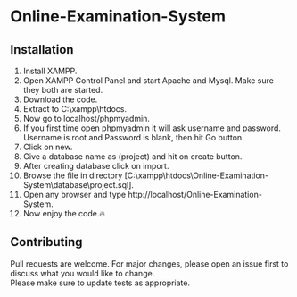 # Online-Examination-System

## Installation
1. Install XAMPP.
2. Open XAMPP Control Panel and start Apache and Mysql. Make sure they both are started.
3. Download the code.
4. Extract to C:\xampp\htdocs.
5. Now go to localhost/phpmyadmin. 
6. If you first time open phpmyadmin it will ask username and password. Username is root and Password is blank, then hit Go button.
7. Click on new.
8. Give a database name as (project) and hit on create button.
9. After creating database click on import.
10. Browse the file in directory [C:\xampp\htdocs\Online-Examination-System\database\project.sql].
11. Open any browser and type http://localhost/Online-Examination-System.
12. Now enjoy the code.:fire:

## Contributing
Pull requests are welcome. For major changes, please open an issue first to discuss what you would like to change.<br>
Please make sure to update tests as appropriate.
